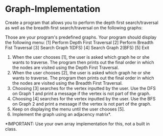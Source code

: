 # Graph-Implementation

Create a program that allows you to perform the depth first search/traversal as well as the breadth first search/traversal on the following graphs:




Those are your program's predefined graphs. Your program should display the following menu:
[1]	Perform Depth First Traversal
[2]	Perform Breadth Fist Traversal
[3]	Search Graph 1(DFS)
[4]	Search Graph 2(BFS)
[5]	Exit
1.	When the user chooses [1], the user is asked which graph he or she wants to traverse. The program then prints out the final order in which the nodes are visited using the Depth First Traversal.
2.	When the user chooses [2], the user is asked which graph he or she wants to traverse. The program then prints out the final order in which the nodes are visited using the Breadth First Traversal.
3.	Choosing [3] searches for the vertex inputted by the user. Use the DFS on Graph 1 and print a message if the vertex is not part of the graph.
4.	Choosing [4] searches for the vertex inputted by the user. Use the BFS on Graph 2 and print a message if the vertex is not part of the graph.
5.	Keep on displaying the menu until the user chooses [5].
6.	Implement the graph using an adjacency matrix*.
 



*IMPORTANT: Use your own array implementation for this, not a built in class.
